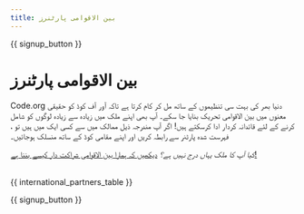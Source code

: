 ```yaml
---
title: بین الاقوامی پارٹنرز
---
```


{{ signup_button }}

# بین الاقوامی پارٹنرز

Code.org دنیا بھر کی بہت سی تنظیموں کے ساتھ مل کر کام کرتا ہے تاکہ آور آف کوڈ کو حقیقی معنوں میں بین الاقوامی تحریک بنایا جا سکے۔ آپ بھی اپنے ملک میں زیادہ سے زیادہ لوگوں کو شامل کرنے کے لئے قائدانہ کردار ادا کرسکتے ہیں! اگر آپ مندرجہ ذیل ممالک میں سے کسی ایک میں ہیں تو ، فہرست شدہ پارٹنر سے رابطہ کریں اور اپنے مقامی کوڈ کے ساتھ منسلک ہوجائیں۔

*کیا آپ کا ملک یہاں درج نہیں ہے؟* [دیکھیں کہ ہمارا بین الاقوامی شراکت دار کیسے بننا ہے!](https://code.org/international/apply) <br /> <br />

{{ international_partners_table }}

{{ signup_button }}